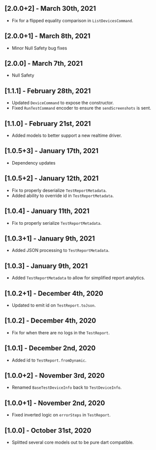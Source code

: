## [2.0.0+2] - March 30th, 2021

* Fix for a flipped equality comparison in `ListDevicesCommand`.


## [2.0.0+1] - March 8th, 2021

* Minor Null Safety bug fixes


## [2.0.0] - March 7th, 2021

* Null Safety


## [1.1.1] - February 28th, 2021

* Updated `DeviceCommand` to expose the constructor.
* Fixed `RunTestCommand` encoder to ensure the `sendScreenshots` is sent.


## [1.1.0] - February 21st, 2021

* Added models to better support a new realtime driver.


## [1.0.5+3] - January 17th, 2021

* Dependency updates


## [1.0.5+2] - January 12th, 2021

* Fix to properly deserialize `TestReportMetadata`.
* Added ability to override id in `TestReportMetadata`.


## [1.0.4] - January 11th, 2021

* Fix to properly serialize `TestReportMetadata`.


## [1.0.3+1] - January 9th, 2021

* Added JSON processing to `TestReportMetadata`.


## [1.0.3] - January 9th, 2021

* Added `TestReportMetadata` to allow for simplified report analytics.


## [1.0.2+1] - December 4th, 2020

* Updated to emit id on `TestReport.toJson`.


## [1.0.2] - December 4th, 2020

* Fix for when there are no logs in the `TestReport`.


## [1.0.1] - December 2nd, 2020

* Added id to `TestReport.fromDynamic`.


## [1.0.0+2] - November 3rd, 2020

* Renamed `BaseTestDeviceInfo` back to `TestDeviceInfo`.


## [1.0.0+1] - November 2nd, 2020

* Fixed inverted logic on `errorSteps` in `TestReport`.


## [1.0.0] - October 31st, 2020

* Splitted several core models out to be pure dart compatible.
